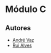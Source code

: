 # Módulo C

<!-- Insert information here -->

## Autores

- [André Vaz](https://andreubita.com)
- [Rui Alves](https://github.com/ruipedrolousada)
